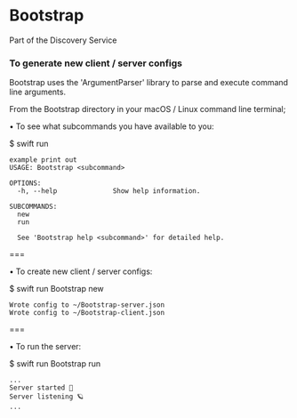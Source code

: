 # Bootstrap

Part of the Discovery Service
 
### To generate new client / server configs ###

Bootstrap uses the 'ArgumentParser' library to parse and execute command line arguments.

From the Bootstrap directory in your macOS / Linux command line terminal;

• To see what subcommands you have available to you:

$ swift run

```
example print out
USAGE: Bootstrap <subcommand>

OPTIONS:
  -h, --help              Show help information.

SUBCOMMANDS:
  new
  run

  See 'Bootstrap help <subcommand>' for detailed help.
```
===

• To create new client / server configs:

$ swift run Bootstrap new <exampleConfigName> <port>

```
Wrote config to ~/Bootstrap-server.json
Wrote config to ~/Bootstrap-client.json
```
===

• To run the server:

$ swift run Bootstrap run

```
...
Server started 🚀
Server listening 🪐
...
```

